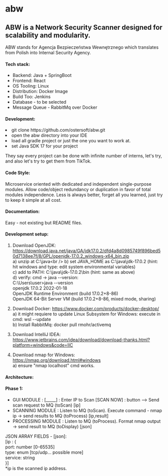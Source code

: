 # abw
<h2>ABW is a Network Security Scanner designed for scalability and modularity.</h2>

ABW stands for Agencja Bezpieczeństwa Wewnętrznego which translates from Polish into Internal Security Agency.

<h4>Tech stack:</h4>

<ul>
<li>Backend: Java + SpringBoot</li>
<li>Frontend: React</li>
<li>OS Tooling: Linux</li>
<li>Distribution: Docker Image</li>
<li>Build Too: Jenkins</li>
<li>Database - to be selected</li>
<li>Message Queue - RabbitMq over Docker</li>
</ul>

<h4>Development:</h4>

<li> git clone https://github.com/ostersoft/abw.git
<li> open the abw directory into your IDE   
<li> load all gradle project or just the one you want to work at.
<li> set Java SDK 17 for your project   


They say every project can be done with infinite number of interns, let's try, and also let's try to get them from TikTok.



<h4>Code Style:</h4>

Microservice oriented with dedicated and independent single-purpose modules.
Allow code/object redundancy or duplication in favor of total modules independence.
Less is always better, forget all you learned, just try to keep it simple at all cost.

<h4>Documentation:</h4>

Easy - not existing but README files.

<h4>Development setup:</h4>

1. Download OpenJDK: https://download.java.net/java/GA/jdk17.0.2/dfd4a8d0985749f896bed50d7138ee7f/8/GPL/openjdk-17.0.2_windows-x64_bin.zip<br />
   a) unzip at C:\java\<br />
   b) set JAVA_HOME as C:\java\jdk-17.0.2 (hint: hit windows and type: edit system environmental variables)<br />
   c) add to PATH: C:\java\jdk-17.0.2\bin (hint: same as above)<br />
   d) verify: cmd -> java --version:<br />
   C:\Users\user>java --version<br />
  openjdk 17.0.2 2022-01-18<br />
  OpenJDK Runtime Environment (build 17.0.2+8-86)<br />
  OpenJDK 64-Bit Server VM (build 17.0.2+8-86, mixed mode, sharing)<br />
   
2. Download Docker: https://www.docker.com/products/docker-desktop/<br />
   a) it might requiere to update Linux Subsystem for Windows: execute in cmd: wsl --update<br />
   b) Install RabbitMq: docker pull rmohr/activemq <br />
3. Download IntelliJ IDEA: https://www.jetbrains.com/idea/download/download-thanks.html?platform=windows&code=IIC<br />
4. Download nmap for Windows: https://nmap.org/download.html#windows<br />
   a) ensure "nmap localhost" cmd works.<br />
   
<h4>Architecture:</h4>

<h4>Phase 1:</h4>

<ul>
<li>GUI MODULE <React + Java>: [_____] : Enter IP to Scan [SCAN NOW] : button --> Send scan request to MQ (toScan) [ip]</li>
<li>SCANNING MODULE <Java> : Listen to MQ (toScan). Execute command - nmap ip -> send results to MQ (toProcess) [ip,result]</li>
<li>PROCESSING MODULE <Java> : Listen to MQ (toProcess). Format nmap output -> send result to MQ (toDisplay) [json]</li>
</ul>

JSON ARRAY FIELDS - [json]:<br />
[ip : { <br />
port: number [0-65535] <br />
type: enum [tcp/udp... possible more] <br />
service: string <br />
}] <br />
*ip is the scanned ip address. <br />

